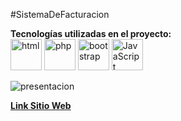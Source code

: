 #SistemaDeFacturacion 


**Tecnologías utilizadas en el proyecto:**  
<img src="https://img.icons8.com/color/344/html-5--v1.png" alt="html" width="50"/>
<img src="https://img.icons8.com/officel/344/php-logo.png" alt="php" width="50"/>
<img src="https://img.icons8.com/color/144/bootstrap--v2.png" alt="bootstrap" width="50"/>
<img src="https://img.icons8.com/color/344/javascript--v1.png" alt="JavaScript" width="50"/>


![presentacion](https://github.com/RicardoMacias7/SistemaDeFacturacion/blob/main/gestion_factura.png)






[**Link Sitio Web** ](http://facturaciondeproductos.infinityfreeapp.com/)
